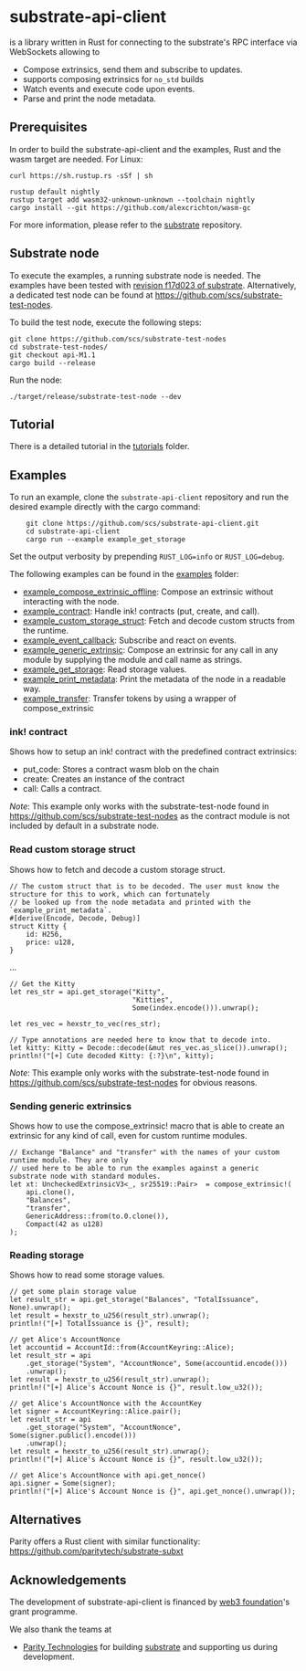 # substrate-api-client
is a library written in Rust for connecting to the substrate's RPC interface via WebSockets allowing to

* Compose extrinsics, send them and subscribe to updates.
* supports composing extrinsics for `no_std` builds
* Watch events and execute code upon events.
* Parse and print the node metadata.

## Prerequisites
In order to build the substrate-api-client and the examples, Rust and the wasm target are needed. For Linux:

    curl https://sh.rustup.rs -sSf | sh

    rustup default nightly
    rustup target add wasm32-unknown-unknown --toolchain nightly
    cargo install --git https://github.com/alexcrichton/wasm-gc

For more information, please refer to the [substrate](https://github.com/paritytech/substrate) repository.

## Substrate node

To execute the examples, a running substrate node is needed. The examples have been tested with [revision f17d023 of substrate](https://github.com/paritytech/substrate/commit/f17d023bbe179f15678ac9989f471c9b18917e17). Alternatively, a dedicated test node can be found at https://github.com/scs/substrate-test-nodes.


To build the test node, execute the following steps:

    git clone https://github.com/scs/substrate-test-nodes
    cd substrate-test-nodes/
    git checkout api-M1.1
    cargo build --release

Run the node:

    ./target/release/substrate-test-node --dev

## Tutorial
There is a detailed tutorial in the [tutorials](/tutorials) folder.

## Examples
To run an example, clone the `substrate-api-client` repository and run the desired example directly with the cargo command:

```
    git clone https://github.com/scs/substrate-api-client.git
    cd substrate-api-client
    cargo run --example example_get_storage
```
Set the output verbosity by prepending `RUST_LOG=info` or `RUST_LOG=debug`.

The following examples can be found in the [examples](/src/examples) folder:
* [example_compose_extrinsic_offline](/src/examples/example_compose_extrinsic_offline.rs): Compose an extrinsic without interacting with the node.
* [example_contract](/src/examples/example_contract.rs): Handle ink! contracts (put, create, and call).
* [example_custom_storage_struct](/src/examples/example_custom_storage_struct.rs): Fetch and decode custom structs from the runtime.
* [example_event_callback](/src/examples/example_event_callback.rs): Subscribe and react on events.
* [example_generic_extrinsic](/src/examples/example_generic_extrinsic.rs): Compose an extrinsic for any call in any module by supplying the module and call name as strings.
* [example_get_storage](/src/examples/example_get_storage.rs): Read storage values.
* [example_print_metadata](/src/examples/example_print_metadata.rs): Print the metadata of the node in a readable way.
* [example_transfer](/src/examples/example_transfer.rs): Transfer tokens by using a wrapper of compose_extrinsic

### ink! contract
Shows how to setup an ink! contract with the predefined contract extrinsics:
* put_code: Stores a contract wasm blob on the chain
* create: Creates an instance of the contract
* call: Calls a contract.

*Note*: This example only works with the substrate-test-node found in https://github.com/scs/substrate-test-nodes as the contract module is not included by default in a substrate node.

### Read custom storage struct
Shows how to fetch and decode a custom storage struct.

    // The custom struct that is to be decoded. The user must know the structure for this to work, which can fortunately
    // be looked up from the node metadata and printed with the `example_print_metadata`.
    #[derive(Encode, Decode, Debug)]
    struct Kitty {
        id: H256,
        price: u128,
    }

...

    // Get the Kitty
    let res_str = api.get_storage("Kitty",
                                  "Kitties",
                                  Some(index.encode())).unwrap();

    let res_vec = hexstr_to_vec(res_str);

    // Type annotations are needed here to know that to decode into.
    let kitty: Kitty = Decode::decode(&mut res_vec.as_slice()).unwrap();
    println!("[+] Cute decoded Kitty: {:?}\n", kitty);

*Note*: This example only works with the substrate-test-node found in https://github.com/scs/substrate-test-nodes for obvious reasons.

### Sending generic extrinsics
Shows how to use the compose_extrinsic! macro that is able to create an extrinsic for any kind of call, even for custom runtime modules.

    // Exchange "Balance" and "transfer" with the names of your custom runtime module. They are only
    // used here to be able to run the examples against a generic substrate node with standard modules.
    let xt: UncheckedExtrinsicV3<_, sr25519::Pair>  = compose_extrinsic!(
        api.clone(),
        "Balances",
        "transfer",
        GenericAddress::from(to.0.clone()),
        Compact(42 as u128)
    );

### Reading storage
Shows how to read some storage values.

    // get some plain storage value
    let result_str = api.get_storage("Balances", "TotalIssuance", None).unwrap();
    let result = hexstr_to_u256(result_str).unwrap();
    println!("[+] TotalIssuance is {}", result);

    // get Alice's AccountNonce
    let accountid = AccountId::from(AccountKeyring::Alice);
    let result_str = api
        .get_storage("System", "AccountNonce", Some(accountid.encode()))
        .unwrap();
    let result = hexstr_to_u256(result_str).unwrap();
    println!("[+] Alice's Account Nonce is {}", result.low_u32());

    // get Alice's AccountNonce with the AccountKey
    let signer = AccountKeyring::Alice.pair();
    let result_str = api
        .get_storage("System", "AccountNonce", Some(signer.public().encode()))
        .unwrap();
    let result = hexstr_to_u256(result_str).unwrap();
    println!("[+] Alice's Account Nonce is {}", result.low_u32());

    // get Alice's AccountNonce with api.get_nonce()
    api.signer = Some(signer);
    println!("[+] Alice's Account Nonce is {}", api.get_nonce().unwrap());

## Alternatives

Parity offers a Rust client with similar functionality: https://github.com/paritytech/substrate-subxt

## Acknowledgements

The development of substrate-api-client is financed by [web3 foundation](https://web3.foundation/)'s grant programme.

We also thank the teams at

* [Parity Technologies](https://www.parity.io/) for building [substrate](https://github.com/paritytech/substrate) and supporting us during development.
